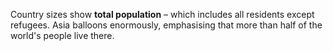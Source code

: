 Country sizes show **total population** – which includes all residents except refugees. Asia balloons enormously, emphasising that more than half of the world's people live there.